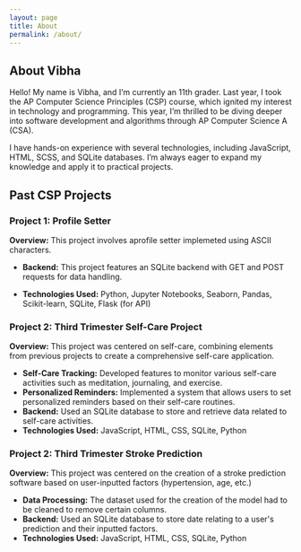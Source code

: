 ```yaml
---
layout: page
title: About
permalink: /about/
---
```


## About Vibha

Hello! My name is Vibha, and I’m currently an 11th grader. Last year, I took the AP Computer Science Principles (CSP) course, which ignited my interest in technology and programming. This year, I’m thrilled to be diving deeper into software development and algorithms through AP Computer Science A (CSA).

I have hands-on experience with several technologies, including JavaScript, HTML, SCSS, and SQLite databases. I’m always eager to expand my knowledge and apply it to practical projects.

## Past CSP Projects

### Project 1: Profile Setter

**Overview:** This project involves aprofile setter implemeted using ASCII characters. 

- **Backend:** This project features an SQLite backend with GET and POST requests for data handling.

- **Technologies Used:** Python, Jupyter Notebooks, Seaborn, Pandas, Scikit-learn, SQLite, Flask (for API)

### Project 2: Third Trimester Self-Care Project

**Overview:** This project was centered on self-care, combining elements from previous projects to create a comprehensive self-care application.

- **Self-Care Tracking:** Developed features to monitor various self-care activities such as meditation, journaling, and exercise.
- **Personalized Reminders:** Implemented a system that allows users to set personalized reminders based on their self-care routines.
- **Backend:** Used an SQLite database to store and retrieve data related to self-care activities.
- **Technologies Used:** JavaScript, HTML, CSS, SQLite, Python

### Project 2: Third Trimester Stroke Prediction

**Overview:** This project was centered on the creation of a stroke prediction software based on user-inputted factors (hypertension, age, etc.)
- **Data Processing:** The dataset used for the creation of the model had to be cleaned to remove certain columns. 
- **Backend:** Used an SQLite database to store date relating to a user's prediction and their inputted factors.
- **Technologies Used:** JavaScript, HTML, CSS, SQLite, Python

